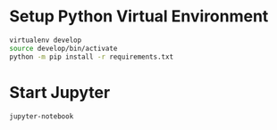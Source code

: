 # Setup Python Virtual Environment

```bash
virtualenv develop
source develop/bin/activate
python -m pip install -r requirements.txt
```

# Start Jupyter

```bash
jupyter-notebook
```
